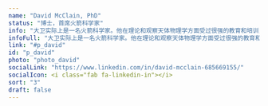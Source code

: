 ```yaml
---
name: "David McClain, PhD"
status: "博士，首席火箭科学家"
info: "大卫实际上是一名火箭科学家。他在理论和观察天体物理学方面受过很强的教育和培训，除了计算机科学之外，他还带来了无与伦比的五十年独特的编程专业知识。"
infoFull: "大卫实际上是一名火箭科学家。他在理论和观察天体物理学方面受过很强的教育和培训，除了计算机科学之外，他还带来了无与伦比的五十年独特的编程专业知识。David在航天航 空领域是首席科学家，并且为水下挖矿检测打造了LIDAR系统， 同时也是Raytheon ExoAtmospheric Kill Vehicle (EKV)项目 的高级科学家。他在计算机语言方面是真正的专家，包括Lisp， 以及信号处理，图形处理，信号处理、图像处理、制导导航、射频和红外目标探测系统以及目标跟踪。他两次参与了 欧洲Common Lisap会议。"
link: "#p_david"
id: "p_david"
photo: "photo_david"
socialLink: "https://www.linkedin.com/in/david-mcclain-685669155/"
socialIcon: <i class="fab fa-linkedin-in"></i>
sort: "3"
draft: false
---
```


